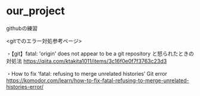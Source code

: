 # our_project
githubの練習


<gitでのエラー対処参考ページ>

・【git】fatal: 'origin' does not appear to be a git repository と怒られたときの対処法
 https://qiita.com/ktakita1011/items/3c16f0e0f7f3763c23d3

・How to fix ‘fatal: refusing to merge unrelated histories’ Git error
https://komodor.com/learn/how-to-fix-fatal-refusing-to-merge-unrelated-histories-error/
